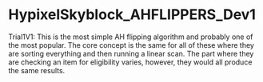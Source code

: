 # HypixelSkyblock_AHFLIPPERS_Dev1

Trial1V1: This is the most simple AH flipping algorithm and probably one of the most popular. The core concept is the same for all of these where they are sorting everything and then running a linear scan. The part where they are checking an item for eligibility varies, however, they would all produce the same results.
